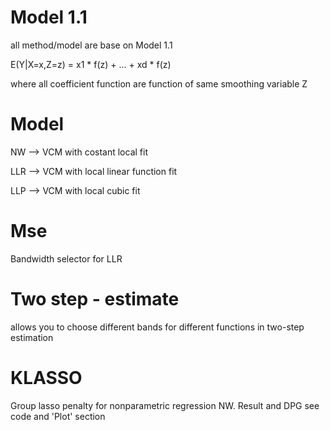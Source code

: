 # Model 1.1

all method/model are base on Model 1.1

E(Y|X=x,Z=z) = x1 * f(z) + ... + xd * f(z)

where all coefficient function are function of same smoothing variable Z

# Model 

NW --> VCM with costant local fit

LLR --> VCM with local linear function fit

LLP --> VCM with local cubic fit

# Mse

Bandwidth selector for LLR 

# Two step - estimate

allows you to choose different bands for different functions in two-step estimation

# KLASSO 

Group lasso penalty for nonparametric regression NW. Result and DPG see code and 'Plot' section
